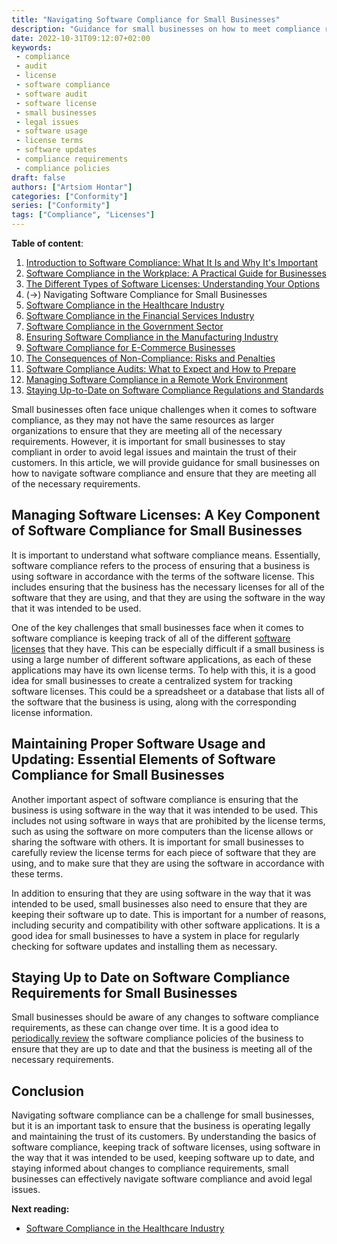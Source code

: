 ```yaml
---
title: "Navigating Software Compliance for Small Businesses"
description: "Guidance for small businesses on how to meet compliance requirements and avoid legal issues"
date: 2022-10-31T09:12:07+02:00
keywords:
 - compliance
 - audit
 - license
 - software compliance
 - software audit
 - software license
 - small businesses
 - legal issues
 - software usage
 - license terms
 - software updates
 - compliance requirements
 - compliance policies
draft: false
authors: ["Artsiom Hontar"]
categories: ["Conformity"]
series: ["Conformity"]
tags: ["Compliance", "Licenses"]
---
```


**Table of content**:
1. [Introduction to Software Compliance: What It Is and Why It's Important](learnings/conformity/introduction-to-software-compliance.md)
2. [Software Compliance in the Workplace: A Practical Guide for Businesses](learnings/conformity/software-compliance-practical-guide.md)
3. [The Different Types of Software Licenses: Understanding Your Options](learnings/conformity/different-types-of-software-licenses.md)
4. (->) Navigating Software Compliance for Small Businesses
5. [Software Compliance in the Healthcare Industry](learnings/conformity/software-compliance-for-healthcare.md)
6. [Software Compliance in the Financial Services Industry](learnings/conformity/software-compliance-for-financial-services.md)
7. [Software Compliance in the Government Sector](learnings/conformity/software-compliance-for-government-sector.md)
8. [Ensuring Software Compliance in the Manufacturing Industry](learnings/conformity/software-compliance-for-manufacturing.md)
9. [Software Compliance for E-Commerce Businesses](learnings/conformity/software-compliance-for-e-commerce.md)
10. [The Consequences of Non-Compliance: Risks and Penalties](learnings/conformity/consequences-of-non-compliance.md)
11. [Software Compliance Audits: What to Expect and How to Prepare](learnings/conformity/software-compliance-audits.md)
12. [Managing Software Compliance in a Remote Work Environment](learnings/conformity/software-compliance-in-remote-work.md)
13. [Staying Up-to-Date on Software Compliance Regulations and Standards](learnings/conformity/staying-up-to-date-on-software-compliance.md)

Small businesses often face unique challenges when it comes to software compliance, as they may not have the same resources as larger organizations to ensure that they are meeting all of the necessary requirements. However, it is important for small businesses to stay compliant in order to avoid legal issues and maintain the trust of their customers. In this article, we will provide guidance for small businesses on how to navigate software compliance and ensure that they are meeting all of the necessary requirements.

## Managing Software Licenses: A Key Component of Software Compliance for Small Businesses

It is important to understand what software compliance means. Essentially, software compliance refers to the process of ensuring that a business is using software in accordance with the terms of the software license. This includes ensuring that the business has the necessary licenses for all of the software that they are using, and that they are using the software in the way that it was intended to be used.

One of the key challenges that small businesses face when it comes to software compliance is keeping track of all of the different [software licenses](learnings/conformity/different-types-of-software-licenses.md) that they have. This can be especially difficult if a small business is using a large number of different software applications, as each of these applications may have its own license terms. To help with this, it is a good idea for small businesses to create a centralized system for tracking software licenses. This could be a spreadsheet or a database that lists all of the software that the business is using, along with the corresponding license information.

## Maintaining Proper Software Usage and Updating: Essential Elements of Software Compliance for Small Businesses

Another important aspect of software compliance is ensuring that the business is using software in the way that it was intended to be used. This includes not using software in ways that are prohibited by the license terms, such as using the software on more computers than the license allows or sharing the software with others. It is important for small businesses to carefully review the license terms for each piece of software that they are using, and to make sure that they are using the software in accordance with these terms.

In addition to ensuring that they are using software in the way that it was intended to be used, small businesses also need to ensure that they are keeping their software up to date. This is important for a number of reasons, including security and compatibility with other software applications. It is a good idea for small businesses to have a system in place for regularly checking for software updates and installing them as necessary.

## Staying Up to Date on Software Compliance Requirements for Small Businesses

Small businesses should be aware of any changes to software compliance requirements, as these can change over time. It is a good idea to [periodically review](learnings/conformity/staying-up-to-date-on-software-compliance.md) the software compliance policies of the business to ensure that they are up to date and that the business is meeting all of the necessary requirements.

## Conclusion

Navigating software compliance can be a challenge for small businesses, but it is an important task to ensure that the business is operating legally and maintaining the trust of its customers. By understanding the basics of software compliance, keeping track of software licenses, using software in the way that it was intended to be used, keeping software up to date, and staying informed about changes to compliance requirements, small businesses can effectively navigate software compliance and avoid legal issues.

**Next reading:**
- [Software Compliance in the Healthcare Industry](learnings/conformity/software-compliance-for-healthcare.md)